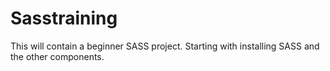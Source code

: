 # Sasstraining

This will contain a beginner SASS project. Starting with installing SASS and the other components.
